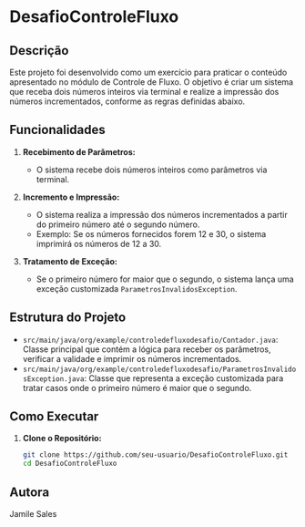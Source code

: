 # DesafioControleFluxo

## Descrição

Este projeto foi desenvolvido como um exercício para praticar o conteúdo apresentado no módulo de Controle de Fluxo. O objetivo é criar um sistema que receba dois números inteiros via terminal e realize a impressão dos números incrementados, conforme as regras definidas abaixo.

## Funcionalidades

1. **Recebimento de Parâmetros:**
   - O sistema recebe dois números inteiros como parâmetros via terminal.

2. **Incremento e Impressão:**
   - O sistema realiza a impressão dos números incrementados a partir do primeiro número até o segundo número.
   - Exemplo: Se os números fornecidos forem 12 e 30, o sistema imprimirá os números de 12 a 30.

3. **Tratamento de Exceção:**
   - Se o primeiro número for maior que o segundo, o sistema lança uma exceção customizada `ParametrosInvalidosException`.

## Estrutura do Projeto

- `src/main/java/org/example/controledefluxodesafio/Contador.java`: Classe principal que contém a lógica para receber os parâmetros, verificar a validade e imprimir os números incrementados.
- `src/main/java/org/example/controledefluxodesafio/ParametrosInvalidosException.java`: Classe que representa a exceção customizada para tratar casos onde o primeiro número é maior que o segundo.

## Como Executar

1. **Clone o Repositório:**
   ```bash
   git clone https://github.com/seu-usuario/DesafioControleFluxo.git
   cd DesafioControleFluxo
## Autora
Jamile Sales
